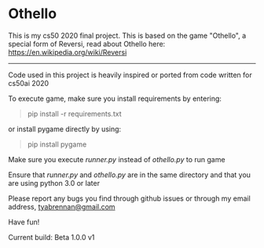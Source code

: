 # Othello

This is my cs50 2020 final project.
This is based on the game "Othello", a special form of Reversi, read about Othello here: https://en.wikipedia.org/wiki/Reversi

---

Code used in this project is heavily inspired or ported from code written for cs50ai 2020

To execute game, make sure you install requirements by entering:

> pip install -r requirements.txt

or install pygame directly by using:

> pip install pygame

Make sure you execute *runner.py* instead of *othello.py* to run game

Ensure that *runner.py* and *othello.py* are in the same directory and that you are using python 3.0 or later

Please report any bugs you find through github issues or through my email address, tyabrennan@gmail.com

Have fun!

Current build: Beta 1.0.0 v1
